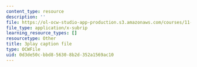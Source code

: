 ```yaml
---
content_type: resource
description: ''
file: https://ol-ocw-studio-app-production.s3.amazonaws.com/courses/11-384-malaysia-sustainable-cities-practicum-spring-2018/0d3de50cbbd856308b2d352a1569ac10_R65WafN88dw.vtt
file_type: application/x-subrip
learning_resource_types: []
resourcetype: Other
title: 3play caption file
type: OCWFile
uid: 0d3de50c-bbd8-5630-8b2d-352a1569ac10
---
```


